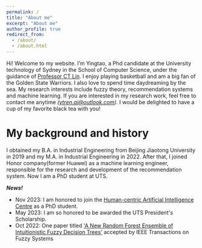```yaml
---
permalink: /
title: "About me"
excerpt: "About me"
author_profile: true
redirect_from: 
  - /about/
  - /about.html
---
```


Hi! Welcome to my website. I’m Yingtao, a Phd candidate at the University technology of Sydney in the School of Computer Science, under the guidance of [Professor CT Lin](https://profiles.uts.edu.au/Chin-Teng.Lin). I enjoy playing basketball and am a big fan of the Golden State Warriors. I also love to spend time daydreaming by the sea. My research interests include fuzzy theory, recommendation systems and machine learning. If you are interested in my research work, feel free to contact me anytime *(ytren.ai@outlook.com)*. I would be delighted to have a cup of my favorite black tea with you!


My background and history
======
I obtained my B.A. in Industrial Engineering from Beijing Jiaotong University in 2019 and my M.A. in Industrial Engineering in 2022. After that, I joined Honor company(former Huawei) as a machine learning engineer, responsible for the research and development of the recommendation system. Now I am a PhD student at UTS.


***News!***
* Nov 2023: I am honored to join the [Human-centric Artificial Intelligence Centre](https://www.uts.edu.au/research/human-centric-artificial-intelligence-centre) as a PhD student.
* May 2023: I am so honored to be awarded the UTS President's Scholarship.
* Oct 2022: One paper titled ['A New Random Forest Ensemble of Intuitionistic Fuzzy Decision Trees'](https://ieeexplore.ieee.org/document/9925223) accepted  by IEEE Transactions on Fuzzy Systems

